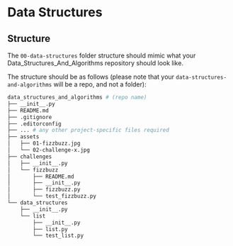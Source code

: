 # Data Structures

## Structure

The `00-data-structures` folder structure should mimic what your Data_Structures_And_Algorithms repository should look like.

The structure should be as follows (please note that your `data-structures-and-algorithms` will be a repo, and not a folder):

```sh
data_structures_and_algorithms # (repo name)
├── __init__.py
├── README.md
├── .gitignore
├── .editorconfig
├── ... # any other project-specific files required
├── assets
│   ├── 01-fizzbuzz.jpg
│   └── 02-challenge-x.jpg
├── challenges
│   ├── __init__.py
│   └── fizzbuzz
│       ├── README.md
│       ├── __init__.py
│       ├── fizzbuzz.py
│       └── test_fizzbuzz.py
└── data_structures
    ├── __init__.py
    └── list
        ├── __init__.py
        ├── list.py
        └── test_list.py
```



